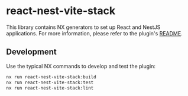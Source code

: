 # react-nest-vite-stack

This library contains NX generators to set up React and NestJS applications.
For more information, please refer to the plugin's [README](./packages/plugin/README.md).

## Development

Use the typical NX commands to develop and test the plugin:

```bash
nx run react-nest-vite-stack:build
nx run react-nest-vite-stack:test
nx run react-nest-vite-stack:lint
```
